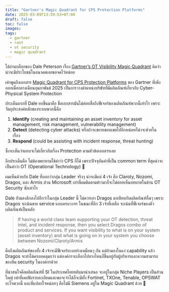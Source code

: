 ```yaml
---
title: "Gartner's Magic Quadrant for CPS Protection Platforms"
date: 2025-03-09T13:59:53+07:00
draft: false
toc: false
images:
tags:
  - gartner
  - rant
  - ot security
  - magic quadrant
---
```


ได้อ่านบล็อกของ Dale Peterson เรื่อง [Gartner’s OT Visibility Magic Quadrant](https://dale-peterson.com/2025/03/04/gartners-ot-visibility-magic-quadrant/) คิดว่าน่าจะมีประโยชน์ในอนาคตเลยขอจดไว้หน่อย

เค้าพูดถึงเอกสาร [Magic Quadrant for CPS Protection Platforms](https://www.gartner.com/doc/reprints?id=1-2KAV7A6A&ct=250218&st=sb) ของ Gartner ที่เพิ่งออกเมื่อกลางเดือนกุมภาพันธ์ 2025 เป็นการวางตำแหน่งบริษัทที่มีผลิตภัณฑ์เกี่ยวกับ Cyber-Physical System Protection

ประเด็นแรกที่ Dale ยกขึ้นมาคือ ชื่อเอกสารมันไม่ค่อยสื่อถึงฟีเจอร์ของผลิตภัณฑ์พวกนี้เท่าไร เพราะวัตถุประสงค์หลักของระบบพวกนี้คือ

1. **Identify** (creating and maintaining an asset inventory for asset management, risk management, vulnerability management)
2. **Detect** (detecting cyber attacks) หรือถ้าจะขยายขอบเขตไปอีกหน่อยก็น่าจะช่วยในเรื่อง
3. **Respond** (could be assisting with incident response, threat hunting)

ซึ่งจะเห็นว่าแทบจะไม่เกี่ยวกับเรื่อง Protection ตามหัวข้อเอกสารเลย

อีกประเด็นคือ ไม่ต้องพยายามใช้คำว่า CPS ก็ได้ เพราะปัจจุบันคำที่เป็น common term ที่สุดน่าจะเป็นคำว่า OT (Operational Technology) 🤣

ผมเห็นด้วยกับ Dale ที่บอกว่ากลุ่ม Leader จริงๆ น่าจะมีแค่ 4 เจ้า คือ Claroty, Nozomi, Dragos, และ Armis ส่วน Microsoft เท่าที่ผมติดตามข่าวมาก็จะไม่ค่อยเห็นบทบาทในด้าน OT Security ซักเท่าไร

Dale ยังมองลึกลงไปอีกว่าในกลุ่ม Leader นี้ ไม่ควรเอา Dragos มาเทียบกับผลิตภัณฑ์อื่นๆ เพราะ Dragos จะเน้นขาย service แบบครบวงจร ในขณะที่อีก 3 เจ้าที่เหลือ จะเน้นที่ฟีเจอร์ของตัวผลิตภัณฑ์เป็นหลัก

> If having a world class team supporting your OT detection, threat intel, and incident response, then you select Dragos combo of product and services. If you want visibility to what is on your system (asset inventory) and what is going on in your system you choose between Nozomi/Claroty/Armis

คือถึงผลิตภัณฑ์ของทั้ง 4 เจ้าจะมีฟีเจอร์บางอย่างเหมือนๆ กัน แต่ถ้ามองในแง่ capability แล้ว Dragos จะทำได้ครอบคลุมกว่า แต่องค์กรจะเลือกไปทางไหนก็ขึ้นอยู่กับผู้บริหารและความสามารถของทีม security ในองค์กรด้วย

ที่น่าสนใจคือผลิตภัณฑ์ที่ SI ในประเทศไทยหยิบมานำเสนอ จะอยู่ในกลุ่ม Niche Players เป็นส่วนใหญ่ เท่าที่เคยฟังรายละเอียดและพอจะจำได้ก็จะมีทั้ง Fortinet, TXOne, Tenable, OPSWAT อะไรพวกนี้ และที่แปลกใจหน่อยๆ คือไม่มี Siemens อยู่ใน Magic Quadrant ด้วย 🤔
